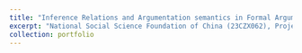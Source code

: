 ```yaml
---
title: "Inference Relations and Argumentation semantics in Formal Argumentation"
excerpt: "National Social Science Foundation of China (23CZX062), Project Leader <!-- <br/><img src='/images/500x300.png'> -->"
collection: portfolio
---
```


<!-- This is an item in your portfolio. It can be have images or nice text. If you name the file .md, it will be parsed as markdown. If you name the file .html, it will be parsed as HTML.  -->

